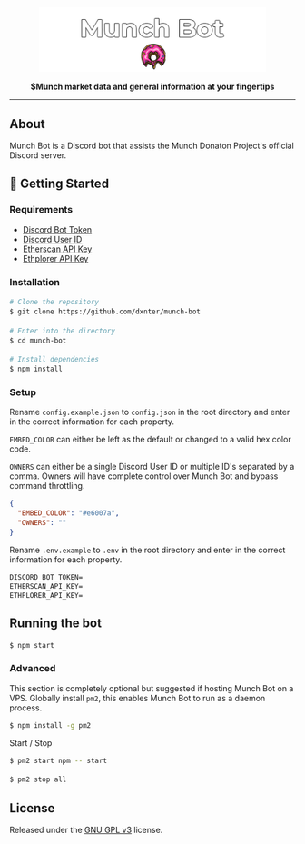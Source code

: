 <div align="center">
  <p>
    <img src="assets/images/README_banner.png" raw=true width="400" alt="Munch Bot Banner">
  </p>
  <strong>$Munch market data and general information at your fingertips</strong>
</div>
<hr />

## About

Munch Bot is a Discord bot that assists the Munch Donaton Project's official Discord server.

## 🚀 Getting Started

### Requirements

- [Discord Bot Token](https://github.com/reactiflux/discord-irc/wiki/Creating-a-discord-bot-&-getting-a-token)
- [Discord User ID](https://support.discord.com/hc/en-us/articles/206346498-Where-can-I-find-my-User-Server-Message-ID-)
- [Etherscan API Key](https://info.etherscan.com/api-keys/)
- [Ethplorer API Key](https://github.com/EverexIO/Ethplorer/wiki/Ethplorer-API)

### Installation

```bash
# Clone the repository
$ git clone https://github.com/dxnter/munch-bot

# Enter into the directory
$ cd munch-bot

# Install dependencies
$ npm install
```

### Setup

Rename `config.example.json` to `config.json` in the root directory and enter in the correct information for each property.

`EMBED_COLOR` can either be left as the default or changed to a valid hex color code.

`OWNERS` can either be a single Discord User ID or multiple ID's separated by a comma. Owners will have complete control over Munch Bot and bypass command throttling.

```json
{
  "EMBED_COLOR": "#e6007a",
  "OWNERS": ""
}
```

Rename `.env.example` to `.env` in the root directory and enter in the correct information for each property.

```env
DISCORD_BOT_TOKEN=
ETHERSCAN_API_KEY=
ETHPLORER_API_KEY=
```

## Running the bot

```bash
$ npm start
```

### Advanced

This section is completely optional but suggested if hosting Munch Bot on a VPS.
Globally install `pm2`, this enables Munch Bot to run as a daemon process.

```bash
$ npm install -g pm2
```

Start / Stop

```bash
$ pm2 start npm -- start

$ pm2 stop all
```

## License

Released under the [GNU GPL v3](https://www.gnu.org/licenses/gpl-3.0.en.html) license.
